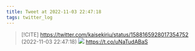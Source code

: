 ```yaml
---
title: Tweet at 2022-11-03 22:47:18
tags: twitter_log
---
```


> [!CITE] https://twitter.com/kaisekiriu/status/1588165928017354752 (2022-11-03 22:47:18)
> ![](https://twitter.com/kaisekiriu/status/1588165928017354752)
> https://t.co/uNaTudABaS
